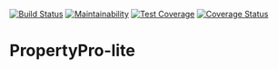 [![Build Status](https://travis-ci.org/nccharles/PropertyPro-lite.svg?branch=master)](https://travis-ci.org/nccharles/PropertyPro-lite)
[![Maintainability](https://api.codeclimate.com/v1/badges/3877d4edcb80503f7479/maintainability)](https://codeclimate.com/github/nccharles/PropertyPro-lite/maintainability)
[![Test Coverage](https://api.codeclimate.com/v1/badges/3877d4edcb80503f7479/test_coverage)](https://codeclimate.com/github/nccharles/PropertyPro-lite/test_coverage)
[![Coverage Status](https://coveralls.io/repos/github/nccharles/PropertyPro-lite/badge.svg?branch=master)](https://coveralls.io/github/nccharles/PropertyPro-lite?branch=master)
# PropertyPro-lite